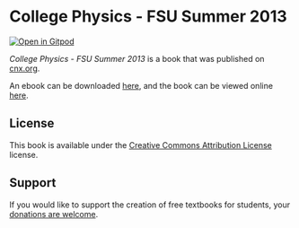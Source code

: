 # College Physics - FSU Summer 2013

[![Open in Gitpod](https://gitpod.io/button/open-in-gitpod.svg)](https://gitpod.io/from-referrer/)

_College Physics - FSU Summer 2013_ is a book that was published on [cnx.org](https://cnx.org/).

An ebook can be downloaded [here](https://github.com/cnx-user-books/cnxbook-college-physics-fsu-summer-2013/releases/latest), and the book can be viewed online [here](https://github.com/cnx-user-books/cnxbook-college-physics-fsu-summer-2013/releases/latest).

## License
This book is available under the [Creative Commons Attribution License](./LICENSE) license.

## Support
If you would like to support the creation of free textbooks for students, your [donations are welcome](https://riceconnect.rice.edu/donation/support-openstax-banner).
